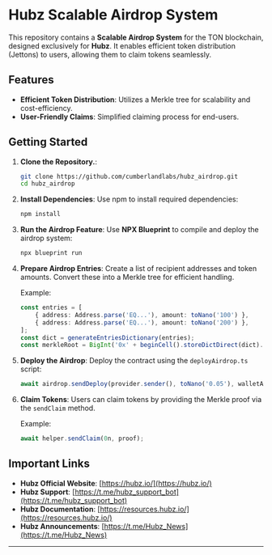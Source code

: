 # Hubz Scalable Airdrop System

This repository contains a **Scalable Airdrop System** for the TON blockchain, designed exclusively for **Hubz**. It enables efficient token distribution (Jettons) to users, allowing them to claim tokens seamlessly.

## Features

- **Efficient Token Distribution**: Utilizes a Merkle tree for scalability and cost-efficiency.
- **User-Friendly Claims**: Simplified claiming process for end-users.

## Getting Started

1. **Clone the Repository.**:
   ```bash
   git clone https://github.com/cumberlandlabs/hubz_airdrop.git
   cd hubz_airdrop
   ```

2. **Install Dependencies**:
   Use npm to install required dependencies:
   ```bash
   npm install
   ```

3. **Run the Airdrop Feature**:
   Use **NPX Blueprint** to compile and deploy the airdrop system:
   ```bash
   npx blueprint run
   ```

4. **Prepare Airdrop Entries**:
   Create a list of recipient addresses and token amounts. Convert these into a Merkle tree for efficient handling.

   Example:
   ```ts
   const entries = [
       { address: Address.parse('EQ...'), amount: toNano('100') },
       { address: Address.parse('EQ...'), amount: toNano('200') },
   ];
   const dict = generateEntriesDictionary(entries);
   const merkleRoot = BigInt('0x' + beginCell().storeDictDirect(dict).endCell().hash().toString('hex'));
   ```

5. **Deploy the Airdrop**:
   Deploy the contract using the `deployAirdrop.ts` script:
   ```ts
   await airdrop.sendDeploy(provider.sender(), toNano('0.05'), walletAddress);
   ```

6. **Claim Tokens**:
   Users can claim tokens by providing the Merkle proof via the `sendClaim` method.

   Example:
   ```ts
   await helper.sendClaim(0n, proof);
   ```

## Important Links

- **Hubz Official Website**: [https://hubz.io/](https://hubz.io/)
- **Hubz Support**: [https://t.me/hubz_support_bot](https://t.me/hubz_support_bot)
- **Hubz Documentation**: [https://resources.hubz.io/](https://resources.hubz.io/)
- **Hubz Announcements**: [https://t.me/Hubz_News](https://t.me/Hubz_News)

---